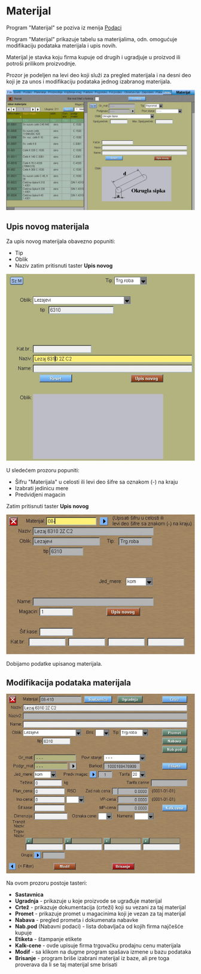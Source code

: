 # Materijal

Program "Materijal" se poziva iz menija [Podaci](../m_sr.md)

Program "Materijal" prikazuje tabelu sa materijalima, odn. omogućuje modifikaciju podataka materijala i upis novih.

Materijal je stavka koju firma kupuje od drugih i ugradjuje u proizvod ili potroši prilikom proizvodnje.

Prozor je podeljen na levi deo koji služi za pregled materijala i na desni deo koji je za unos i modifikaciju
podataka jednog izabranog materijala.

![Image](materijal_izbor.jpg)

## Upis novog materijala

Za upis novog materijala obavezno popuniti:
- Tip
- Oblik
- Naziv
zatim pritisnuti taster **Upis novog**

![Image](materijal_upis1.jpg)

U sledećem prozoru popuniti:
- Šifru "Materijala" u celosti ili levi deo šifre sa oznakom (-) na kraju
- Izabrati jedinicu mere
- Predvidjeni magacin

Zatim pritisnuti taster **Upis novog** 

![Image](materijal_upis2.jpg)

Dobijamo podatke upisanog materijala.

## Modifikacija podataka materijala

![Image](materijal_modif.jpg)

Na ovom prozoru postoje tasteri:
- **Sastavnica**
- **Ugradnja** - prikazuje u koje proizvode se ugrađuje materijal
- **Crtež** - prikazuje dokumentacija (crteži) koji su vezani za taj materijal
- **Promet** - prikazuje promet u magacinima koji je vezan za taj materijal
- **Nabava** - pregled prometa i dokumenata nabavke
- **Nab.pod** (Nabavni podaci) - lista dobavljača od kojih firma najčešće kupuje
- **Etiketa** - štampanje etikete
- **Kalk-cene** - ovde upisuje firma trgovačku prodajnu cenu materijala
- **Modif** - sa klikom na dugme program spašava izmene u bazu podataka
- **Brisanje** - program briše izabrani materijal iz baze, ali pre toga proverava da li se taj materijal sme brisati
